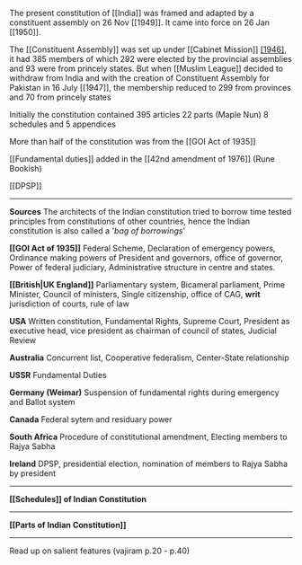 The present constitution of [[India]] was framed and adapted by a constituent assembly on 26 Nov [[1949]]. It came into force on 26 Jan [[1950]].

The [[Constituent Assembly]] was set up under [[Cabinet Mission]] [[1946]](Rash), it had 385 members of which 292 were elected by the provincial assemblies and 93 were from princely states. But when [[Muslim League]] decided to withdraw from India and with the creation of Constituent Assembly for Pakistan in 16 July [[1947]], the membership reduced to 299 from provinces and 70 from princely states

Initially the constitution contained 395 articles 22 parts (Maple Nun) 8 schedules and 5 appendices

More than half of the constitution was from the [[GOI Act of 1935]]

[[Fundamental duties]] added in the [[42nd amendment of 1976]] (Rune Bookish)

[[DPSP]] 
****
**Sources**
The architects of the Indian constitution tried to borrow time tested principles from constitutions of other countries, hence the Indian constitution is also called a '*bag of borrowings*' 

**[[GOI Act of 1935]]** 
Federal Scheme, Declaration of emergency powers, Ordinance making powers of President and governors, office of governor, Power of federal judiciary, Administrative structure in centre and states.

**[[British|UK England]]**
Parliamentary system, Bicameral parliament, Prime Minister, Council of ministers, Single citizenship, office of CAG, **writ** jurisdiction of courts, rule of law

**USA** 
Written constitution, Fundamental Rights, Supreme Court, President as executive head, vice president as chairman of council of states, Judicial Review 

**Australia**
Concurrent list, Cooperative federalism, Center-State relationship

**USSR**
Fundamental Duties

**Germany (Weimar)**
Suspension of fundamental rights during emergency and Ballot system

**Canada**
Federal sytem and residuary power

**South Africa**
Procedure of constitutional amendment, Electing members to Rajya Sabha

**Ireland**
DPSP, presidential election, nomination of members to Rajya Sabha by president

****
**[[Schedules]] of Indian Constitution**
****
**[[Parts of Indian Constitution]]** 
****
Read up on salient features (vajiram p.20 - p.40)